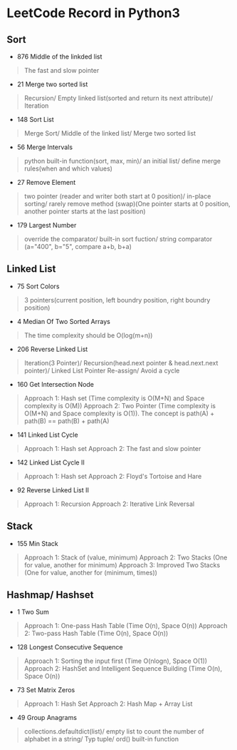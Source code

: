 # LeetCode Record in Python3
## Sort
- 876 Middle of the linkded list
> The fast and slow pointer
- 21 Merge two sorted list
> Recursion/ Empty linked list(sorted and return its next attribute)/ Iteration
- 148 Sort List
> Merge Sort/ Middle of the linked list/ Merge two sorted list
- 56 Merge Intervals
> python built-in function(sort, max, min)/ an initial list/ define merge rules(when and which values) 
- 27 Remove Element
> two pointer (reader and writer both start at 0 position)/ in-place sorting/ rarely remove method (swap)(One pointer starts at 0 position, another pointer starts at the last position)
- 179 Largest Number
> override the comparator/ built-in sort fuction/ string comparator (a="400", b="5", compare a+b, b+a)
## Linked List
- 75 Sort Colors
> 3 pointers(current position, left boundry position, right boundry position)
- 4 Median Of Two Sorted Arrays
> The time complexity should be O(log(m+n))
- 206 Reverse Linked List
> Iteration(3 Pointer)/ Recursion(head.next pointer & head.next.next pointer)/ Linked List Pointer Re-assign/ Avoid a cycle
- 160 Get Intersection Node
> Approach 1: Hash set (Time complexity is O(M+N) and Space complexity is O(M))
> Approach 2: Two Pointer (Time complexity is O(M+N) and Space complexity is O(1)). The concept is path(A) + path(B) == path(B) + path(A)
- 141 Linked List Cycle
> Approach 1: Hash set
> Approach 2: The fast and slow pointer
- 142 Linked List Cycle II
> Approach 1: Hash set
> Approach 2: Floyd's Tortoise and Hare
- 92 Reverse Linked List II
> Approach 1: Recursion
> Approach 2: Iterative Link Reversal
## Stack
- 155 Min Stack
> Approach 1: Stack of (value, minimum)
> Approach 2: Two Stacks (One for value, another for minimum)
> Approach 3: Improved Two Stacks (One for value, another for (minimum, times))
## Hashmap/ Hashset
- 1 Two Sum
> Approach 1: One-pass Hash Table (Time O(n), Space O(n))
> Approach 2: Two-pass Hash Table (Time O(n), Space O(n))
- 128 Longest Consecutive Sequence
> Approach 1: Sorting the input first (Time O(nlogn), Space O(1))
> Approach 2: HashSet and Intelligent Sequence Building (Time O(n), Space O(n))
- 73 Set Matrix Zeros
> Approach 1: Hash Set
> Approach 2: Hash Map + Array List
- 49 Group Anagrams
> collections.defaultdict(list)/ empty list to count the number of alphabet in a string/ Typ tuple/ ord() built-in function